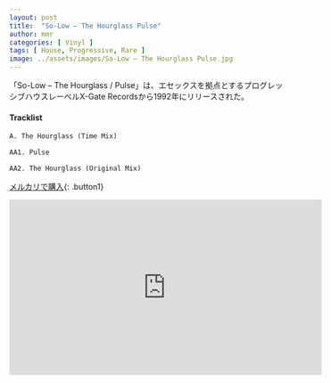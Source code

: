```yaml
---
layout: post
title:  "So-Low – The Hourglass Pulse"
author: mmr
categories: [ Vinyl ]
tags: [ House, Progressive, Rare ]
image: ../assets/images/So-Low – The Hourglass Pulse.jpg
---
```


「So-Low – The Hourglass / Pulse」は、エセックスを拠点とするプログレッシブハウスレーベルX-Gate Recordsから1992年にリリースされた。

#### Tracklist
```md
A. The Hourglass (Time Mix)

AA1. Pulse

AA2. The Hourglass (Original Mix)
```

[メルカリで購入](https://jp.mercari.com/item/m80454443791?afid=6142608987){: .button1}

<iframe width="560" height="315" src="https://www.youtube.com/embed/26hZAJyKIeA?si=vKElcAaTuPuYaPAk" title="YouTube video player" frameborder="0" allow="accelerometer; autoplay; clipboard-write; encrypted-media; gyroscope; picture-in-picture; web-share" referrerpolicy="strict-origin-when-cross-origin" allowfullscreen></iframe>